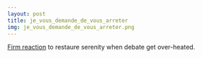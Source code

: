 ```yaml
---
layout: post
title: je_vous_demande_de_vous_arreter
img: je_vous_demande_de_vous_arreter.png
---
```

[Firm reaction](https://youtu.be/IO57R3VBnKwtrans) to restaure serenity when debate get over-heated.